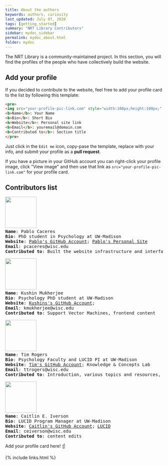 ```yaml
---
title: About the authors
keywords: authors, curiosity
last_updated: July 07, 2020
tags: [getting_started]
summary: "NRT Library Contributors"
sidebar: mydoc_sidebar
permalink: mydoc_about.html
folder: mydoc
---
```


The NRT Library is a community-maintained project. In this section, you will find the profiles of the people who have collectively build the website.

## Add your profile 

If you decided to contribute to the website, feel free to add your profile card to the list by following this template: 

```html
<pre>
<img src="your-profile-pic-link.com" style="width:100px;height:100px;" /> 
<b>Name</b>: Your Name
<b>Bio</b>: Short Bio
<b>Website</b>: Personal site link
<b>Email</b>: youremail@domain.com
<b>Contributed to</b>: Section title
</pre>
```

Just click in the `Edit me` icon, copy-pase the template, replace with your info, and submit your profile as a **pull request**.

If you have a picture in your GitHub account you can right-click your profile image, click "View image" and then use that link as `src="your-profile-pic-link.com"` for your profile card.

## Contributors list

<pre>
<img src="https://avatars3.githubusercontent.com/u/35237403?" style="width:100px;height:100px;" /> 
<b>Name</b>: Pablo Caceres
<b>Bio</b>: PhD student in Psychology at UW-Madison
<b>Website</b>: <a href="https://github.com/pabloinsente">Pablo's GitHub Account</a>; <a href="https://pablocaceres.org/">Pablo's Personal Site</a>
<b>Email</b>: pcaceres@wisc.edu
<b>Contributed to</b>: Built the website infrastructure and interface
</pre>

<pre>
<img src="https://avatars2.githubusercontent.com/u/23156771?s" style="width:100px;height:100px;" /> 
<b>Name</b>: Kushin Mukherjee
<b>Bio</b>: Psychology PhD student at UW-Madison
<b>Website</b>: <a href="https://github.com/kushinm">Kushins's GitHub Account</a>;
<b>Email</b>: kmukherjee@wisc.edu
<b>Contributed to</b>: Support Vector Machines, frontend content
</pre>

<pre>
<img src="https://avatars3.githubusercontent.com/u/16246984?s" style="width:100px;height:100px;" /> 
<b>Name</b>: Tim Rogers
<b>Bio</b>: Psychology Faculty and LUCID PI at UW-Madison
<b>Website</b>: <a href="https://github.com/ttrogers">Tim's GitHub Account</a>; <a href="http://concepts.psych.wisc.edu/"></a>Knowledge & Concepts Lab
<b>Email</b>: ttrogers@wisc.edu
<b>Contributed to</b>: Introduction, various topics and resources, information architecture 
</pre>

<pre>
<img src="https://avatars3.githubusercontent.com/u/67299688?s" style="width:100px;height:100px;" /> 
<b>Name</b>: Caitlin E. Iverson
<b>Bio</b>: LUCID Program Manager at UW-Madison
<b>Website</b>: <a href="https://github.com/ceiverson">Caitlin's GitHub Account</a>; <a href="https://LUCID.wisc.edu/">LUCID</a>
<b>Email</b>: ceiverson@wisc.edu
<b>Contributed to</b>: content edits
</pre>




Add your profile card here! ☝️

{% include links.html %}
